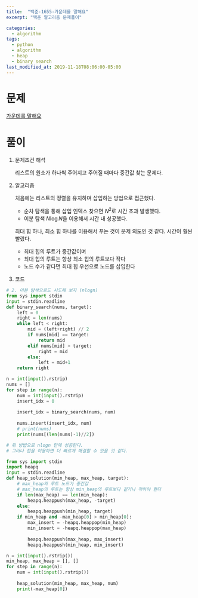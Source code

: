 ```yaml
---
title:  "백준-1655-가운데를 말해요"
excerpt: "백준 알고리즘 문제풀이"

categories:
  - algorithm
tags:
  - python
  - algorithm
  - heap
  - binary search
last_modified_at: 2019-11-18T08:06:00-05:00
---
```


# 문제

[가운데를 말해요](https://www.acmicpc.net/problem/1655)


# 풀이

1. 문제조건 해석

    리스트의 원소가 하나씩 주어지고 주어질 때마다 중간값 찾는 문제다.


2. 알고리즘

    처음에는 리스트의 정렬을 유지하며 삽입하는 방법으로 접근했다. 
    - 순차 탐색을 통해 삽입 인덱스 찾으면 $N^2$로 시간 초과 발생했다.
    - 이분 탐색 $N\log{N}$을 이용해서 시간 내 성공했다.

    최대 힙 하나, 최소 힙 하나를 이용해서 푸는 것이 문제 의도인 것 같다. 시간이 훨씬 빨랐다.
    - 최대 힙의 루트가 중간값이며
    - 최대 힙의 루트는 항상 최소 힙의 루트보다 작다
    - 노드 수가 같다면 최대 힙 우선으로 노드를 삽입한다

3. 코드

```python
# 2. 이분 탐색으로도 시도해 보자 (nlogn)
from sys import stdin
input = stdin.readline
def binary_search(nums, target):
    left = 0
    right = len(nums)
    while left < right:
        mid = (left+right) // 2
        if nums[mid] == target:
            return mid
        elif nums[mid] > target:
            right = mid
        else:
            left = mid+1
    return right

n = int(input().rstrip)
nums = []
for step in range(n):
    num = int(input().rstrip)
    insert_idx = 0
    
    insert_idx = binary_search(nums, num)
    
    nums.insert(insert_idx, num)
    # print(nums)
    print(nums[(len(nums)-1)//2])

# 위 방법으로 nlogn 만에 성공한다.
# 그러나 힙을 이용하면 더 빠르게 해결할 수 있을 것 같다.

from sys import stdin
import heapq
input = stdin.readline
def heap_solution(min_heap, max_heap, target):
    # max_heap의 루트 노드가 중간값
    # max_heap의 루트는 항상 min_heap의 루트보다 같거나 작아야 한다
    if len(max_heap) == len(min_heap):
        heapq.heappush(max_heap, -target)
    else:
        heapq.heappush(min_heap, target)
    if min_heap and -max_heap[0] > min_heap[0]:
        max_insert = -heapq.heappop(min_heap)
        min_insert = -heapq.heappop(max_heap)
        
        heapq.heappush(max_heap, max_insert)
        heapq.heappush(min_heap, min_insert)

n = int(input().rstrip())
min_heap, max_heap = [], []
for step in range(n):
    num = int(input().rstrip())
    
    heap_solution(min_heap, max_heap, num)
    print(-max_heap[0])
```